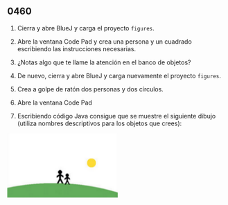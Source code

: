 ## 0460

1. Cierra y abre BlueJ y carga el proyecto `figures`.

2. Abre la ventana Code Pad y crea una persona y un cuadrado escribiendo las instrucciones necesarias.

3. ¿Notas algo que te llame la atención en el banco de objetos?

4. De nuevo, cierra y abre BlueJ y carga nuevamente el proyecto `figures`.

5. Crea a golpe de ratón dos personas y dos círculos.

6. Abre la ventana Code Pad

7. Escribiendo código Java consigue que se muestre el siguiente dibujo (utiliza nombres descriptivos para los objetos que crees):

  ![Imagen](0460.png)
